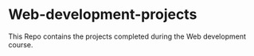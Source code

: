 # Web-development-projects
This Repo contains the projects completed during the Web development course.
